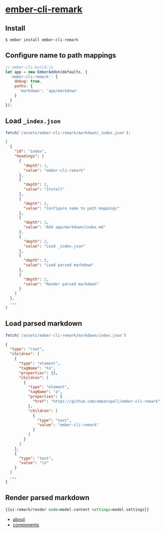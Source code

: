 # [ember-cli-remark](https://github.com/ampatspell/ember-cli-remark)

## Install

```
$ ember install ember-cli-remark
```

## Configure name to path mappings

``` javascript
// ember-cli-build.js
let app = new EmberAddon(defaults, {
  'ember-cli-remark': {
    debug: true,
    paths: {
      'markdown': 'app/markdown'
    }
  }
});
```

## Load `_index.json`

``` javascript
fetch('/assets/ember-cli-remark/markdown/_index.json');
```

``` json
[
  {
    "id": "index",
    "headings": [
      {
        "depth": 1,
        "value": "ember-cli-remark"
      },
      {
        "depth": 2,
        "value": "Install"
      },
      {
        "depth": 2,
        "value": "Configure name to path mappings"
      },
      {
        "depth": 2,
        "value": "Add app/markdown/index.md"
      },
      {
        "depth": 2,
        "value": "Load _index.json"
      },
      {
        "depth": 2,
        "value": "Load parsed markdown"
      },
      {
        "depth": 2,
        "value": "Render parsed markdown"
      }
    ]
  },
  ...
]
```

## Load parsed markdown

``` javascript
fetch('/assets/ember-cli-remark/markdown/index.json')
```

``` json
{
  "type": "root",
  "children": [
    {
      "type": "element",
      "tagName": "h1",
      "properties": {},
      "children": [
        {
          "type": "element",
          "tagName": "a",
          "properties": {
            "href": "https://github.com/ampatspell/ember-cli-remark"
          },
          "children": [
            {
              "type": "text",
              "value": "ember-cli-remark"
            }
          ]
        }
      ]
    },
    {
      "type": "text",
      "value": "\n"
    }
  ]
  ...
}
```

## Render parsed markdown

``` hbs
{{ui-remark/render node=model.content settings=model.settings}}
```

<custom name="foo"></custom>

* [about](/pages/about)
* [components](/pages/components)
